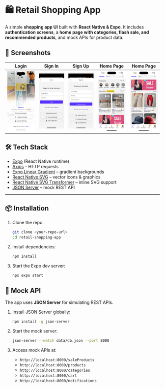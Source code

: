 # 🛍️ Retail Shopping App

A simple **shopping app UI** built with **React Native & Expo**.
It includes **authentication screens**, a **home page with categories, flash sale, and recommended products**, and mock APIs for product data.

## 📸 Screenshots

|Login|Sign In| Sign Up| Home Page| Home Page|
|---|---|---|---|---|
|![](./readmeAssets/login.png)|![](./readmeAssets/signin.png)|![](./readmeAssets/signup.png)|![](./readmeAssets/home1.png)|![](./readmeAssets/home2.png)|

## 🛠️ Tech Stack

* [Expo](https://expo.dev/) (React Native runtime)
* [Axios](https://www.npmjs.com/package/axios) – HTTP requests
* [Expo Linear Gradient](https://docs.expo.dev/versions/latest/sdk/linear-gradient/) – gradient backgrounds
* [React Native SVG](https://github.com/software-mansion/react-native-svg) – vector icons & graphics
* [React Native SVG Transformer](https://github.com/kristerkari/react-native-svg-transformer) – inline SVG support
* [JSON Server](https://github.com/typicode/json-server) – mock REST API

---

## 📦 Installation

1. Clone the repo:

   ```bash
   git clone <your-repo-url>
   cd retail-shopping-app
   ```

2. Install dependencies:

   ```bash
   npm install
   ```

3. Start the Expo dev server:

   ```bash
   npx expo start
   ```


## 🔌 Mock API

The app uses **JSON Server** for simulating REST APIs.

1. Install JSON Server globally:

   ```bash
   npm install -g json-server
   ```

2. Start the mock server:

   ```bash
   json-server --watch data/db.json --port 8000
   ```

3. Access mock APIs at:
   * `http://localhost:8000/saleProducts`
   * `http://localhost:8000/products`
   * `http://localhost:8000/categories`
   * `http://localhost:8000/cart`
   * `http://localhost:8000/notifications`
